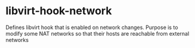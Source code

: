 # libvirt-hook-network
Defines libvirt hook that is enabled on network changes. Purpose is to modify some NAT networks so that their hosts are reachable from external networks
